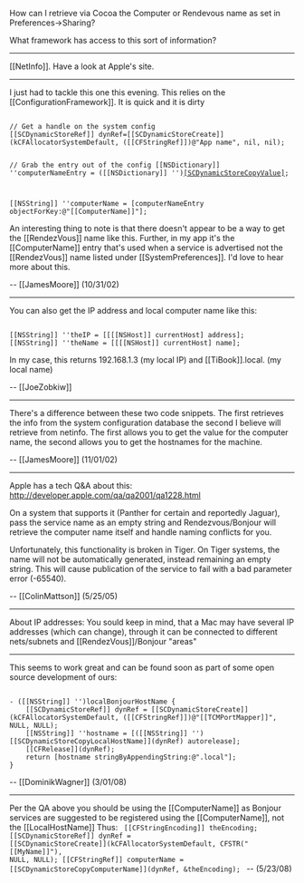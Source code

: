 How can I retrieve via Cocoa the Computer or Rendevous name as set in Preferences->Sharing?

What framework has access to this sort of information?

----

[[NetInfo]]. Have a look at Apple's site.

----

I just had to tackle this one this evening. This relies on the [[ConfigurationFramework]]. It is quick and it is dirty

<code>
// Get a handle on the system config
[[SCDynamicStoreRef]] dynRef=[[SCDynamicStoreCreate]](kCFAllocatorSystemDefault, ([[CFStringRef]])@"App name", nil, nil);
            
// Grab the entry out of the config
[[NSDictionary]] ''computerNameEntry = ([[NSDictionary]] '')[[SCDynamicStoreCopyValue]](dynRef,([[CFStringRef]])@"Setup:/System");

[[NSString]] ''computerName = [computerNameEntry objectForKey:@"[[ComputerName]]"];
</code>

An interesting thing to note is that there doesn't appear to be a way to get the [[RendezVous]] name like this. Further, in my app it's the [[ComputerName]] entry that's used when a service is advertised not the [[RendezVous]] name listed under [[SystemPreferences]]. I'd love to hear more about this.

-- [[JamesMoore]] (10/31/02)

----

You can also get the IP address and local computer name like this:

<code>
[[NSString]] ''theIP = [[[[NSHost]] currentHost] address];
[[NSString]] ''theName = [[[[NSHost]] currentHost] name];
</code>

In my case, this returns 192.168.1.3 (my local IP) and [[TiBook]].local. (my local name)

-- [[JoeZobkiw]]

----
There's a difference between these two code snippets. The first retrieves the info from the system configuration database the second I believe will retrieve from netinfo. The first allows you to get the value for the computer name, the second allows you to get the hostnames for the machine.

-- [[JamesMoore]] (11/01/02)

----
Apple has a tech Q&A about this: http://developer.apple.com/qa/qa2001/qa1228.html

On a system that supports it (Panther for certain and reportedly Jaguar), pass the service name as an empty string and Rendezvous/Bonjour will retrieve the computer name itself and handle naming conflicts for you. 

Unfortunately, this functionality is broken in Tiger. On Tiger systems, the name will not be automatically generated, instead remaining an empty string. This will cause publication of the service to fail with a bad parameter error (-65540).

-- [[ColinMattson]] (5/25/05)

----

About IP addresses: You sould keep in mind, that a Mac may have several IP addresses (which can change), through it can be connected to different nets/subnets and [[RendezVous]]/Bonjour "areas"

----

This seems to work great and can be found soon as part of some open source development of ours:

<code>
- ([[NSString]] '')localBonjourHostName {
    [[SCDynamicStoreRef]] dynRef = [[SCDynamicStoreCreate]](kCFAllocatorSystemDefault, ([[CFStringRef]])@"[[TCMPortMapper]]", NULL, NULL); 
    [[NSString]] ''hostname = [([[NSString]] '')[[SCDynamicStoreCopyLocalHostName]](dynRef) autorelease];
    [[CFRelease]](dynRef);
    return [hostname stringByAppendingString:@".local"];
}

</code>
-- [[DominikWagner]] (3/01/08)

----

Per the QA above you should be using the [[ComputerName]] as Bonjour services are suggested to be registered using the [[ComputerName]], not the [[LocalHostName]]
Thus:
<code>
[[CFStringEncoding]] theEncoding;
[[SCDynamicStoreRef]] dynRef = [[SCDynamicStoreCreate]](kCFAllocatorSystemDefault, CFSTR("[[MyName]]"), NULL, NULL); 
[[CFStringRef]] computerName = [[SCDynamicStoreCopyComputerName]](dynRef, &theEncoding);
</code>
-- (5/23/08)